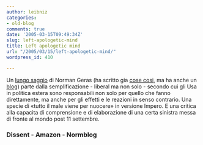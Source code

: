 ```yaml
---
author: leibniz
categories:
- old-blog
comments: true
date: '2005-03-15T09:49:34Z'
slug: left-apologetic-mind
title: Left apologetic mind
url: "/2005/03/15/left-apologetic-mind/"
wordpress_id: 410

---
```

Un [lungo saggio](https://www.dissentmagazine.org/menutest/articles/wi05/geras.htm) di Norman Geras (ha scritto gia [cose cosi](https://www.amazon.com/exec/obidos/search-handle-url/index=books&field-author=Norman%20Geras/002-7110466-7848063), ma ha anche un [blog](https://normblog.typepad.com/normblog/))
parte dalla semplificazione - liberal ma non solo - secondo cui gli Usa
in politica estera sono responsabili non solo per quello che fanno
direttamente, ma anche per gli effetti e le reazioni in senso
contrario. Una specie di «tutto il male viene per nuocere» in versione
Impero. E una critica alla capacita di comprensione e di elaborazione
di una certa sinistra messa di fronte al mondo post 11 settembre.




### Dissent - Amazon - Normblog

